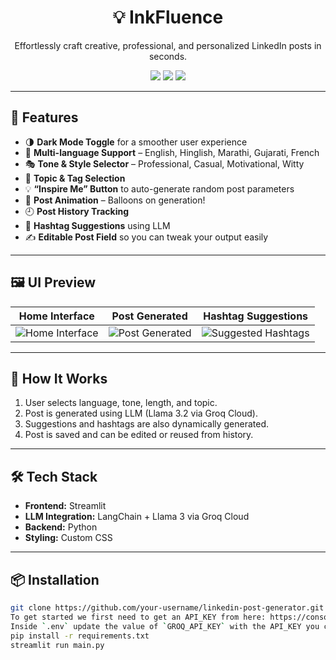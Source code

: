 <h1 align="center">💡 InkFluence </h1>
<p align="center">
  Effortlessly craft creative, professional, and personalized LinkedIn posts in seconds.
</p>

<p align="center">
  <img src="https://img.shields.io/badge/Streamlit-App-red?logo=streamlit" />
  <img src="https://img.shields.io/badge/LLM-Llama 3-blueviolet?logo=openai" />
  <img src="https://img.shields.io/badge/Groq-Accelerated-success?logo=groq" />
</p>

---

## 🎯 Features

- 🌗 **Dark Mode Toggle** for a smoother user experience
- 📝 **Multi-language Support** – English, Hinglish, Marathi, Gujarati, French
- 🎭 **Tone & Style Selector** – Professional, Casual, Motivational, Witty
- 📌 **Topic & Tag Selection**
- 💡 **“Inspire Me” Button** to auto-generate random post parameters
- 🎉 **Post Animation** – Balloons on generation!
- 🕘 **Post History Tracking**
- 🔖 **Hashtag Suggestions** using LLM
- ✍️ **Editable Post Field** so you can tweak your output easily

---

## 🖼️ UI Preview

| Home Interface | Post Generated | Hashtag Suggestions |
| -------------- | -------------- | ------------------- |
|![Home Interface](https://github.com/user-attachments/assets/bbc3f0cd-a9c6-426f-9d3c-3327a6f8d476) |![Post Generated](https://github.com/user-attachments/assets/3dc7e5ba-f20a-408e-91b1-2f433d39340f) |![Suggested Hashtags](https://github.com/user-attachments/assets/a3872f3a-1ebe-4f8d-a7b3-a71ce208f0e2)|

---

## 🧠 How It Works

1. User selects language, tone, length, and topic.
2. Post is generated using LLM (Llama 3.2 via Groq Cloud).
3. Suggestions and hashtags are also dynamically generated.
4. Post is saved and can be edited or reused from history.

---

## 🛠️ Tech Stack

- **Frontend:** Streamlit
- **LLM Integration:** LangChain + Llama 3 via Groq Cloud
- **Backend:** Python
- **Styling:** Custom CSS

---

## 📦 Installation

```bash
git clone https://github.com/your-username/linkedin-post-generator.git
To get started we first need to get an API_KEY from here: https://console.groq.com/keys.
Inside `.env` update the value of `GROQ_API_KEY` with the API_KEY you created. 
pip install -r requirements.txt
streamlit run main.py
